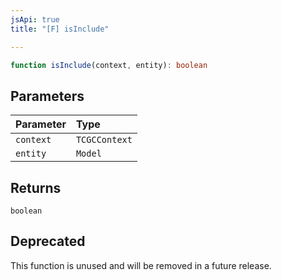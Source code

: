 ```yaml
---
jsApi: true
title: "[F] isInclude"

---
```

```ts
function isInclude(context, entity): boolean
```

## Parameters

| Parameter | Type |
| :------ | :------ |
| `context` | `TCGCContext` |
| `entity` | `Model` |

## Returns

`boolean`

## Deprecated

This function is unused and will be removed in a future release.
